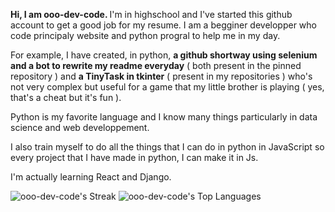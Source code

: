 <b>Hi, I am ooo-dev-code. </b> 
I'm in highschool and I've started this github account to get a good job for my resume. I am a begginer developper who code principaly website and python progral to help me in my day.

For example, I have created, in python, <b>a github shortway using selenium and a bot to rewrite my readme everyday</b> ( both present in the pinned repository ) and <b>a TinyTask in tkinter</b> ( present in my repositories ) who's not very complex but useful for a game that my little brother is playing ( yes, that's a cheat but it's fun ).

Python is my favorite language and I know many things particularly in data science and web developpement.

I also train myself to do all the things that I can do in python in JavaScript so every project that I have made in python, I can make it in Js.

I'm actually learning React and Django.

![ooo-dev-code's Streak](https://github-readme-streak-stats.herokuapp.com/?user=ooo-dev-code&theme=vue-dark&hide_border=false)
![ooo-dev-code's Top Languages](https://github-readme-stats.vercel.app/api/top-langs/?username=ooo-dev-code&theme=vue-dark&show_icons=true&hide_border=false&layout=compact)

